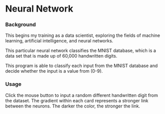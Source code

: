 # Neural Network

### Background

This begins my training as a data scientist, exploring the fields of machine learning, artificial intelligence, and neural networks. 

This particular neural network classifies the MNIST database, which is a data set that is made up of 60,000 handwritten digits.

This program is able to classify each input from the MNIST database and decide whether the input is a value from (0-9).

### Usage

Click the mouse button to input a random different handwritten digit from the dataset.
The gradient within each card represents a stronger link between the neurons. The darker the color, the stronger the link.

